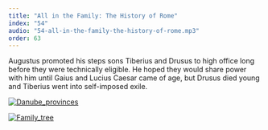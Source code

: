 ```yaml
---
title: "All in the Family: The History of Rome"
index: "54"
audio: "54-all-in-the-family-the-history-of-rome.mp3"
order: 63
---
```


Augustus promoted his steps sons Tiberius and Drusus to high office long before they were technically eligible. He hoped they would share power with him until Gaius and Lucius Caesar came of age, but Drusus died young and Tiberius went into self-imposed exile.

[![Danube_provinces](http://thehistoryofrome.typepad.com/.a/6a01053629a711970c0115707db57d970b-800wi "Danube_provinces")](http://thehistoryofrome.typepad.com/.a/6a01053629a711970c0115707db57d970b-pi)

[![Family_tree](http://thehistoryofrome.typepad.com/.a/6a01053629a711970c0115707db65a970b-800wi "Family_tree")](http://thehistoryofrome.typepad.com/.a/6a01053629a711970c0115707db65a970b-pi)
